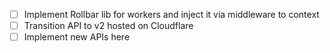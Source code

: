 - [ ] Implement Rollbar lib for workers and inject it via middleware to context
- [ ] Transition API to v2 hosted on Cloudflare
- [ ] Implement new APIs here
